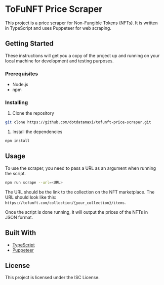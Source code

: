 # ToFuNFT Price Scraper

This project is a price scraper for Non-Fungible Tokens (NFTs). It is written in TypeScript and uses Puppeteer for web scraping.

## Getting Started

These instructions will get you a copy of the project up and running on your local machine for development and testing purposes.

### Prerequisites

- Node.js
- npm

### Installing

1. Clone the repository
```bash
git clone https://github.com/dotdatamaxi/tofunft-price-scraper.git
```

1. Install the dependencies
```bash
npm install
```

## Usage

To use the scraper, you need to pass a URL as an argument when running the script.

```bash
npm run scrape --url=<URL>
```

The URL should be the link to the collection on the NFT marketplace. The URL should look like this: `https://tofunft.com/collection/{your_collection}/items`.

Once the script is done running, it will output the prices of the NFTs in JSON format.

## Built With

- [TypeScript](https://www.typescriptlang.org/)
- [Puppeteer](https://pptr.dev/)

## License

This project is licensed under the ISC License.
